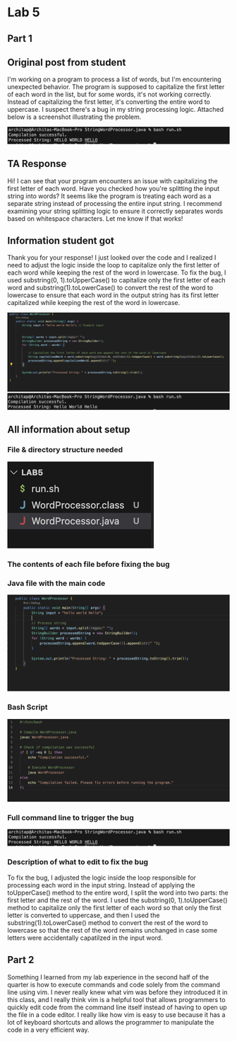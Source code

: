 # Lab 5

## Part 1
## Original post from student 

I'm working on a program to process a list of words, but I'm encountering unexpected behavior. The program is supposed to capitalize the first letter of each word in the list, but for some words, it's not working correctly. Instead of capitalizing the first letter, it's converting the entire word to uppercase. I suspect there's a bug in my string processing logic. Attached below is a screenshot illustrating the problem.

![ieng6](./file.png)

## TA Response

Hi! I can see that your program encounters an issue with capitalizing the first letter of each word. Have you checked how you're splitting the input string into words? It seems like the program is treating each word as a separate string instead of processing the entire input string. I recommend examining your string splitting logic to ensure it correctly separates words based on whitespace characters. Let me know if that works!

## Information student got
Thank you for your response! I just looked over the code and I realized I need to adjust the logic inside the loop to capitalize only the first letter of each word while keeping the rest of the word in lowercase. To fix the bug, I used substring(0, 1).toUpperCase() to capitalize only the first letter of each word and substring(1).toLowerCase() to convert the rest of the word to lowercase to ensure that each word in the output string has its first letter capitalized while keeping the rest of the word in lowercase. 

 ![ieng6](./finalcode.png)
 ![ieng6](./finaloutput.png)

## All information about setup

### File & directory structure needed
![ieng6](./structure.png)

### The contents of each file before fixing the bug

### Java file with the main code
![ieng6](./stringcode.png) 

### Bash Script
![ieng6](./run.png)

### Full command line to trigger the bug
![ieng6](./file.png)

### Description of what to edit to fix the bug
To fix the bug, I adjusted the logic inside the loop responsible for processing each word in the input string. Instead of applying the toUpperCase() method to the entire word, I split the word into two parts: the first letter and the rest of the word. I used the substring(0, 1).toUpperCase() method to capitalize only the first letter of each word so that only the first letter is converted to uppercase, and then I used the substring(1).toLowerCase() method to convert the rest of the word to lowercase so that the rest of the word remains unchanged in case some letters were accidentally capatilzed in the input word. 

## Part 2

Something I learned from my lab experience in the second half of the quarter is how to execute commands and code solely from the command line using vim. I never really knew what vim was before they introduced it in this class, and I really think vim is a helpful tool that allows programmers to quickly edit code from the command line itself instead of having to open up the file in a code editor. I really like how vim is easy to use because it has a lot of keyboard shortcuts and allows the programmer to manipulate the code in a very efficient way. 



